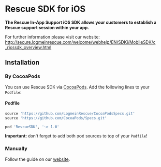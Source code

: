 # Rescue SDK for iOS

**The Rescue In-App Support iOS SDK allows your customers to establish a Rescue support session within your app.**

For further information please visit our website: http://secure.logmeinrescue.com/welcome/webhelp/EN/SDKi/MobileSDK/c_riossdk_overview.html

## Installation

### By CocoaPods

You can use Rescue SDK via [CocoaPods](http://cocoapods.org). Add the following lines to your `Podfile`:

#### Podfile

```ruby
source 'https://github.com/LogmeinRescue/CocoaPodsSpecs.git'
source 'https://github.com/CocoaPods/Specs.git'

pod 'RescueSDK', '~> 1.0'
```

**Important:** don't forget to add both pod sources to top of your `Podfile`!

### Manually

Follow the guide on our [website](http://secure.logmeinrescue.com/welcome/webhelp/EN/SDKi/MobileSDK/c_riossdk_overview.html).
